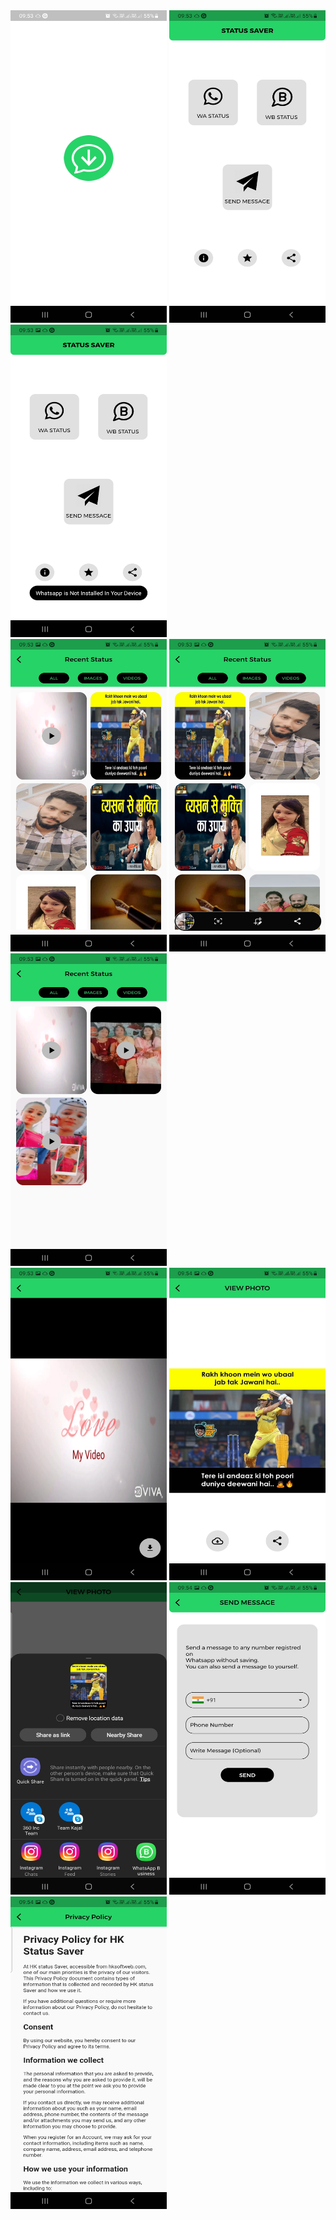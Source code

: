 <div class="row">
<img src="https://raw.githubusercontent.com/RahulMachhiC/status_saver_flutter/main/screenshots/Screenshot_20220422-095329.jpg" width="250" height="500">

<img src="https://raw.githubusercontent.com/RahulMachhiC/status_saver_flutter/main/screenshots/Screenshot_20220422-095333.jpg" width="250" height="500">
 

<img src="https://raw.githubusercontent.com/RahulMachhiC/status_saver_flutter/main/screenshots/Screenshot_20220422-095336.jpg" width="250" height="500">
       </div>
       <div class="row">

<img src="https://github.com/RahulMachhiC/status_saver_flutter/blob/main/screenshots/Screenshot_20220422-095342.jpg?raw=true" width="250" height="500">
<img src="https://github.com/RahulMachhiC/status_saver_flutter/blob/main/screenshots/Screenshot_20220422-095345.jpg?raw=true" width="250" height="500">
<img src="https://github.com/RahulMachhiC/status_saver_flutter/blob/main/screenshots/Screenshot_20220422-095350.jpg?raw=true" width="250" height="500">
           </div>

<img src="https://github.com/RahulMachhiC/status_saver_flutter/blob/main/screenshots/Screenshot_20220422-095356.jpg?raw=true" width="250" height="500">
<img src="https://github.com/RahulMachhiC/status_saver_flutter/blob/main/screenshots/Screenshot_20220422-095404.jpg?raw=true" width="250" height="500">
<img src="https://github.com/RahulMachhiC/status_saver_flutter/blob/main/screenshots/Screenshot_20220422-095421_Android%20System.jpg?raw=true" width="250" height="500">
<img src="https://github.com/RahulMachhiC/status_saver_flutter/blob/main/screenshots/Screenshot_20220422-095435.jpg?raw=true" width="250" height="500">
<img src="https://github.com/RahulMachhiC/status_saver_flutter/blob/main/screenshots/Screenshot_20220422-095443.jpg?raw=true" width="250" height="500">
